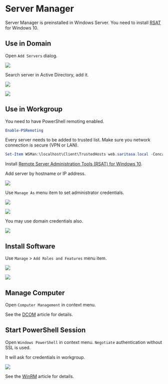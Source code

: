 Server Manager
==============

Server Manager is preinstalled in Windows Server. You need to install [RSAT](https://www.microsoft.com/en-us/download/details.aspx?id=45520) for Windows 10.

Use in Domain
-------------

Open `Add Servers` dialog.

![](./images/ServerManager02.png)

Search server in Active Directory, add it.

![](./images/ServerManager03.png)

![](./images/ServerManager04.png)

Use in Workgroup
----------------

You need to have PowerShell remoting enabled.

```powershell
Enable-PSRemoting
```

Every server needs to be added to trusted list. Make sure you network connection is secure (VPN or LAN).

```powershell
Set-Item WSMan:\localhost\Client\TrustedHosts web.saritasa.local -Concatenate -Force
```

Install [Remote Server Administration Tools (RSAT) for Windows 10](https://www.microsoft.com/en-us/download/details.aspx?id=45520).

Add server by hostname or IP address.

![](./images/ServerManager05.png)

Use `Manage As` menu item to set administrator credentials.

![](./images/ServerManager06.png)

![](./images/ServerManager07.png)

You may use domain credentials also.

![](./images/ServerManager08.png)

Install Software
----------------

Use `Manage` > `Add Roles and Features` menu item.

![](./images/AddRolesAndFeatures01.png)

![](./images/AddRolesAndFeatures02.png)

Manage Computer
---------------

Open `Computer Management` in context menu.

See the [DCOM](Dcom.md) article for details.

Start PowerShell Session
------------------------

Open `Windows PowerShell` in context menu. `Negotiate` authentication without SSL is used.

It will ask for credentials in workgroup.

![](./images/PowerShell01.png)

See the [WinRM](WinRM.md) article for details.
